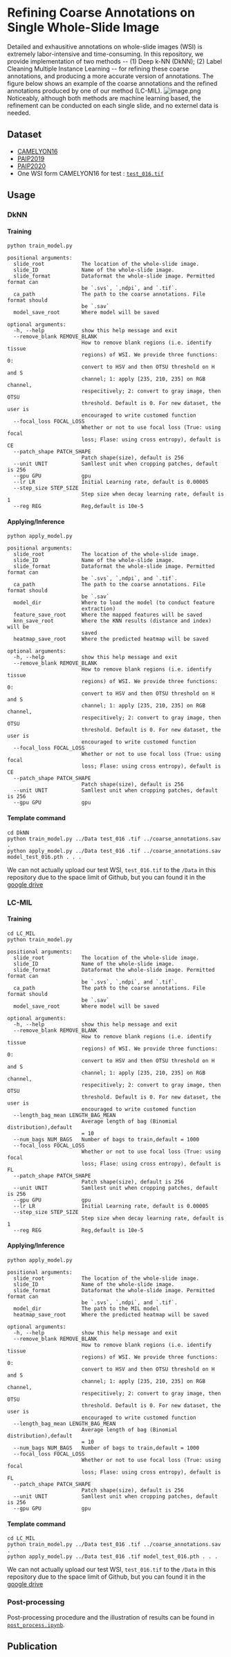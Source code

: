 # Refining Coarse Annotations on Single Whole-Slide Image
Detailed and exhausitive annotations on whole-slide images (WSI) is extremely labor-intensive and time-consuming. In this repository, we provide implementation of two methods -- (1) Deep k-NN (DkNN); (2) Label Cleaning Multiple Instance Learning -- for refining these coarse annotations, and producing a more accurate version of annotations. The figure below shows an example of the coarse annotations and the refined annotations produced by one of our method (LC-MIL). 
![image.png](https://github.com/Sulam-Group/MIL-pathology/blob/master/illustration.png)
Noticeably, although both methods are machine learning based, the refinement can be conducted on each single slide, and no externel data is needed.

## Dataset
- [CAMELYON16](https://camelyon16.grand-challenge.org/)
- [PAIP2019](https://paip2019.grand-challenge.org/)
- [PAIP2020](https://paip2020.grand-challenge.org/Dataset/)
- One WSI form CAMELYON16 for test : [`test_016.tif`](https://drive.google.com/file/d/1ArNlIWZtqfHHb_9S85iIocmSVaHgCQBI/view?usp=sharing)

## Usage
### DkNN
#### Training
```
python train_model.py 

positional arguments:
  slide_root            The location of the whole-slide image.
  slide_ID              Name of the whole-slide image.
  slide_format          Dataformat the whole-slide image. Permitted format can
                        be `.svs`, `,ndpi`, and `.tif`.
  ca_path               The path to the coarse annotations. File format should
                        be `.sav`
  model_save_root       Where model will be saved
  
optional arguments:
  -h, --help            show this help message and exit
  --remove_blank REMOVE_BLANK
                        How to remove blank regions (i.e. identify tissue
                        regions) of WSI. We provide three functions: 0:
                        convert to HSV and then OTSU threshold on H and S
                        channel; 1: apply [235, 210, 235] on RGB channel,
                        respecitively; 2: convert to gray image, then OTSU
                        threshold. Default is 0. For new dataset, the user is
                        encouraged to write customed function
  --focal_loss FOCAL_LOSS
                        Whether or not to use focal loss (True: using focal
                        loss; Flase: using cross entropy), default is CE
  --patch_shape PATCH_SHAPE
                        Patch shape(size), default is 256
  --unit UNIT           Samllest unit when cropping patches, default is 256
  --gpu GPU             gpu
  --lr LR               Initial Learning rate, default is 0.00005
  --step_size STEP_SIZE
                        Step size when decay learning rate, default is 1
  --reg REG             Reg,default is 10e-5
```
#### Applying/Inference
```
python apply_model.py 

positional arguments:
  slide_root            The location of the whole-slide image.
  slide_ID              Name of the whole-slide image.
  slide_format          Dataformat the whole-slide image. Permitted format can
                        be `.svs`, `,ndpi`, and `.tif`.
  ca_path               The path to the coarse annotations. File format should
                        be `.sav`
  model_dir             Where to load the model (to conduct feature
                        extraction)
  feature_save_root     Where the mapped features will be saved
  knn_save_root         Where the KNN results (distance and index) will be
                        saved
  heatmap_save_root     Where the predicted heatmap will be saved

optional arguments:
  -h, --help            show this help message and exit
  --remove_blank REMOVE_BLANK
                        How to remove blank regions (i.e. identify tissue
                        regions) of WSI. We provide three functions: 0:
                        convert to HSV and then OTSU threshold on H and S
                        channel; 1: apply [235, 210, 235] on RGB channel,
                        respecitively; 2: convert to gray image, then OTSU
                        threshold. Default is 0. For new dataset, the user is
                        encouraged to write customed function
  --focal_loss FOCAL_LOSS
                        Whether or not to use focal loss (True: using focal
                        loss; Flase: using cross entropy), default is CE
  --patch_shape PATCH_SHAPE
                        Patch shape(size), default is 256
  --unit UNIT           Samllest unit when cropping patches, default is 256
  --gpu GPU             gpu

```
#### Template command
```
cd DkNN
python train_model.py ../Data test_016 .tif ../coarse_annotations.sav . 
python apply_model.py ../Data test_016 .tif ../coarse_annotations.sav model_test_016.pth . . . 
```
We can not actually upload our test WSI, `test_016.tif` to the `/Data` in this repository due to the space limit of Github, but you can found it in the [google drive](https://drive.google.com/file/d/1ArNlIWZtqfHHb_9S85iIocmSVaHgCQBI/view?usp=sharing)

### LC-MIL
#### Training
```
cd LC_MIL
python train_model.py 

positional arguments:
  slide_root            The location of the whole-slide image.
  slide_ID              Name of the whole-slide image.
  slide_format          Dataformat the whole-slide image. Permitted format can
                        be `.svs`, `,ndpi`, and `.tif`.
  ca_path               The path to the coarse annotations. File format should
                        be `.sav`
  model_save_root       Where model will be saved

optional arguments:
  -h, --help            show this help message and exit
  --remove_blank REMOVE_BLANK
                        How to remove blank regions (i.e. identify tissue
                        regions) of WSI. We provide three functions: 0:
                        convert to HSV and then OTSU threshold on H and S
                        channel; 1: apply [235, 210, 235] on RGB channel,
                        respecitively; 2: convert to gray image, then OTSU
                        threshold. Default is 0. For new dataset, the user is
                        encouraged to write customed function
  --length_bag_mean LENGTH_BAG_MEAN
                        Average length of bag (Binomial distribution),default
                        = 10
  --num_bags NUM_BAGS   Number of bags to train,default = 1000
  --focal_loss FOCAL_LOSS
                        Whether or not to use focal loss (True: using focal
                        loss; Flase: using cross entropy), default is FL
  --patch_shape PATCH_SHAPE
                        Patch shape(size), default is 256
  --unit UNIT           Samllest unit when cropping patches, default is 256
  --gpu GPU             gpu
  --lr LR               Initial Learning rate, default is 0.00005
  --step_size STEP_SIZE
                        Step size when decay learning rate, default is 1
  --reg REG             Reg,default is 10e-5
```
#### Applying/Inference
```
python apply_model.py 

positional arguments:
  slide_root            The location of the whole-slide image.
  slide_ID              Name of the whole-slide image.
  slide_format          Dataformat the whole-slide image. Permitted format can
                        be `.svs`, `,ndpi`, and `.tif`.
  model_dir             The path to the MIL model
  heatmap_save_root     Where the predicted heatmap will be saved

optional arguments:
  -h, --help            show this help message and exit
  --remove_blank REMOVE_BLANK
                        How to remove blank regions (i.e. identify tissue
                        regions) of WSI. We provide three functions: 0:
                        convert to HSV and then OTSU threshold on H and S
                        channel; 1: apply [235, 210, 235] on RGB channel,
                        respecitively; 2: convert to gray image, then OTSU
                        threshold. Default is 0. For new dataset, the user is
                        encouraged to write customed function
  --length_bag_mean LENGTH_BAG_MEAN
                        Average length of bag (Binomial distribution),default
                        = 10
  --num_bags NUM_BAGS   Number of bags to train,default = 1000
  --focal_loss FOCAL_LOSS
                        Whether or not to use focal loss (True: using focal
                        loss; Flase: using cross entropy), default is FL
  --patch_shape PATCH_SHAPE
                        Patch shape(size), default is 256
  --unit UNIT           Samllest unit when cropping patches, default is 256
  --gpu GPU             gpu
```
#### Template command
```
cd LC_MIL
python train_model.py ../Data test_016 .tif ../coarse_annotations.sav . 
python apply_model.py ../Data test_016 .tif model_test_016.pth . . . 
```
We can not actually upload our test WSI, `test_016.tif` to the `/Data` in this repository due to the space limit of Github, but you can found it in the [google drive](https://drive.google.com/file/d/1ArNlIWZtqfHHb_9S85iIocmSVaHgCQBI/view?usp=sharing)

### Post-processing
Post-processing procedure and the illustration of results can be found in [`post_process.ipynb`](https://github.com/Sulam-Group/MIL-pathology/blob/master/Post-process.ipynb).

## Publication
